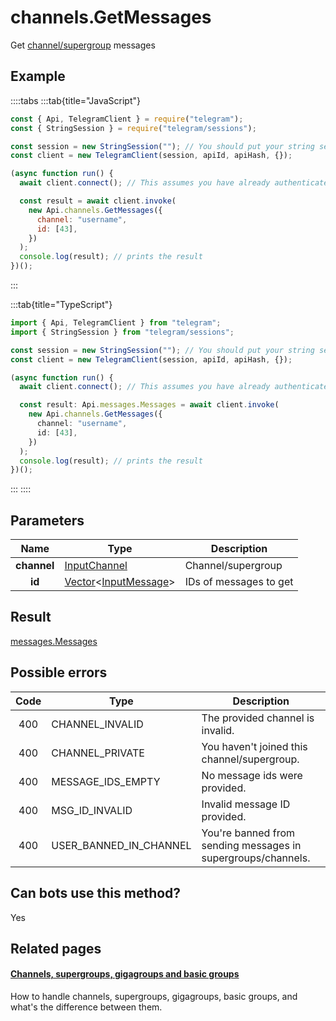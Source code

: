 # channels.GetMessages

Get [channel/supergroup](https://core.telegram.org/api/channel) messages

## Example

::::tabs
:::tab{title="JavaScript"}

```js
const { Api, TelegramClient } = require("telegram");
const { StringSession } = require("telegram/sessions");

const session = new StringSession(""); // You should put your string session here
const client = new TelegramClient(session, apiId, apiHash, {});

(async function run() {
  await client.connect(); // This assumes you have already authenticated with .start()

  const result = await client.invoke(
    new Api.channels.GetMessages({
      channel: "username",
      id: [43],
    })
  );
  console.log(result); // prints the result
})();
```

:::

:::tab{title="TypeScript"}

```ts
import { Api, TelegramClient } from "telegram";
import { StringSession } from "telegram/sessions";

const session = new StringSession(""); // You should put your string session here
const client = new TelegramClient(session, apiId, apiHash, {});

(async function run() {
  await client.connect(); // This assumes you have already authenticated with .start()

  const result: Api.messages.Messages = await client.invoke(
    new Api.channels.GetMessages({
      channel: "username",
      id: [43],
    })
  );
  console.log(result); // prints the result
})();
```

:::
::::

## Parameters

|    Name     | Type                                                                                                             | Description            |
| :---------: | ---------------------------------------------------------------------------------------------------------------- | ---------------------- |
| **channel** | [InputChannel](https://core.telegram.org/type/InputChannel)                                                      | Channel/supergroup     |
|   **id**    | [Vector](https://core.telegram.org/type/Vector%20t)<[InputMessage](https://core.telegram.org/type/InputMessage)> | IDs of messages to get |

## Result

[messages.Messages](https://core.telegram.org/type/messages.Messages)

## Possible errors

| Code | Type                   | Description                                                  |
| :--: | ---------------------- | ------------------------------------------------------------ |
| 400  | CHANNEL_INVALID        | The provided channel is invalid.                             |
| 400  | CHANNEL_PRIVATE        | You haven't joined this channel/supergroup.                  |
| 400  | MESSAGE_IDS_EMPTY      | No message ids were provided.                                |
| 400  | MSG_ID_INVALID         | Invalid message ID provided.                                 |
| 400  | USER_BANNED_IN_CHANNEL | You're banned from sending messages in supergroups/channels. |

## Can bots use this method?

Yes

## Related pages

#### [Channels, supergroups, gigagroups and basic groups](https://core.telegram.org/api/channel)

How to handle channels, supergroups, gigagroups, basic groups, and what's the difference between them.
